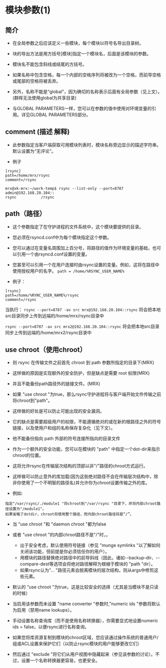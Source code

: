 # 模块参数(1)

## 简介

- 在全局参数之后应该定义一些模块，每个模块以符号名导出目录树。
- 块的导出方法是用方括号[模块]指定一个模块名，后面是该模块的参数。
- 模块名不能包含斜线或结尾的方括号。
- 如果名称中包含空格，每一个内部的空格序列将被改为一个空格，而前导空格或尾部的空格将被丢弃。
- 另外，名称不能是“global”，因为确切的名称表示后面有全局参数（见上文）。(群晖无法使用global为共享目录)

- 与GLOBAL PARAMETERS一样，您可以在参数的值中使用对环境变量的引用。详见GLOBAL PARAMETERS部分。

## comment (描述 解释)
- 此参数指定当客户端获取可用模块列表时，模块名称旁边显示的描述字符串。默认设置为“无评论”。

- 例子
```
[rsync]
path=/home/mrx/rsync
comment=/rsync

mrx@xk-mrx:~/work-temp$ rsync --list-only --port=8787 admin@192.168.20.104::
rsync           /rsync
```

## path（路径）
- 这个参数指定了在守护进程的文件系统中，这个模块要提供的目录。
- 您必须在rsyncd.conf中为每个模块指定这个参数。

- 您可以通过在变量名周围加上百分号，将路径的值作为环境变量的基础，也可以引用一个由rsyncd.conf设置的变量。
- 您甚至可以引用一个在用户连接时由rsync设置的变量。例如，这将在路径中使用授权用户的名字。
`path = /home/%RSYNC_USER_NAME%`

- 例子：
```
[rsync]
path=/home/%RYNC_USER_NAME%/rsync
comment=/rsync
```
当执行：
`rsync --port=8787 -av src mrx@192.168.20.104::rsync`
将会把本地src目录同步上传到远端的/home/mrx/rsync目录中

`rsync --port=8787 -av src mrx2@192.168.20.104::rsync`
将会把本地src目录同步上传到远端的/home/mrx2/rsync目录中

## use chroot（使用chroot）

- 则 rsync 在传输文件之前首先 chroot 到 path 参数所指定的目录下(MRX)
- 这样做的原因是实现额外的安全防护，但是缺点是需要 root 权限(MRX)
- 并且不能备份path路径外的链接文件。(MRX)

- 如果 "use chroot "为true，那么rsync守护进程将与客户端开始文件传输之前将chroot到"path"。
- 这样做的好处是可以防止可能出现的安全漏洞。
- 它的缺点是需要超级用户的权限，不能遵循绝对的或在新的根路径之外的符号链接，以及使用户和组的名称保存复杂化（见下文）。
- 他不能备份指向 path 外部的符号连接所指向的目录文件

- 作为一个额外的安全功能，您可以在模块的 "path" 中指定一个dot-dir来指示chroot的位置。
- 这将允许rsync在传输层次结构的顶部以非"/"路径的chroot方式运行。
- 这样做可以防止意外的库加载(因为这些绝对路径不会在传输层次结构中，除非你使用了一个不明智的路径名)并允许你为chroot设置传输之外的库。

- 例如:
```
指定"/var/rsync/./module1 "将chroot到"/var/rsync "目录下，并将内部chroot路径设置为"/module1"。
如果省略了dotdir，chroot将使用整个路径，而内部chroot路径将是“/”。
```

- 当 "use chroot "和 "daemon chroot "都为false
- 或者 "use chroot "的内部chroot路径不是"/"时，。
  - 出于安全考虑，默认使用符号链接（参见 "munge symlinks "以了解如何关闭该功能，但前提是你必须信任你的用户）。
  - 用模块的路径替换绝对路径中的前导斜线（因此，诸如--backup-dir、--compare-dest等选项会将绝对路径解释为根植于模块的 "path "dir）。
  - 如果rsync认为"... "路径元素会脱离模块的层次结构，则从args中修剪这些元素。

- 默认的 "use chroot "为true，这是比较安全的选择（尤其是当模块不是只读的时候）

- 当启用该参数而未设置 "name converter "参数时,"numeric ids "参数将默认为启用（禁用name lookups）。
- 手动设置名称查询库（而不是使用名称转换器），你需要显式地设置numeric ids = false，以便rsync进行名称查询。

- 如果您将库资源复制到模块的chroot区域，您应该通过操作系统的普通用户/组或ACL设置来保护它们（以防止rsync模块的用户能够更改它们）
- 然后通过 "exclude "将它们从用户视图中隐藏起来（参见该参数的讨论）。不过，设置一个名称转换器更容易，也更安全。